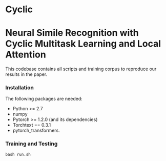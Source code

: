 # Cyclic
Neural Simile Recognition with Cyclic Multitask Learning and Local Attention
=====================================================================

This codebase contains all scripts and training corpus to reproduce our results in the paper.

### Installation

The following packages are needed:

- Python >= 2.7
- numpy
- Pytorch >= 1.2.0 (and its dependencies)
- Torchtext == 0.3.1
- pytorch_transformers.


### Training and Testing

    bash run.sh



